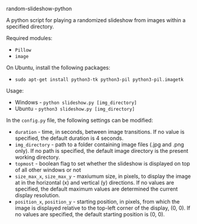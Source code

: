 random-slideshow-python

A python script for playing a randomized slideshow from images within a specified directory.

Required modules:
- `Pillow`
- `image`

On Ubuntu, install the following packages:
- `sudo apt-get install python3-tk python3-pil python3-pil.imagetk`

Usage:
- Windows - `python slideshow.py [img_directory]`
- Ubuntu - `python3 slideshow.py [img_directory]`

In the `config.py` file, the following settings can be modified: 
- `duration` - time, in seconds, between image transitions. If no value is specified, the default duration is 4 seconds.
- `img_directory` - path to a folder containing image files (.jpg and .png only). If no path is specified, the default image directory is the present working directory.
- `topmost` - boolean flag to set whether the slideshow is displayed on top of all other windows or not
- `size_max_x`, `size_max_y` - maxiumum size, in pixels, to display the image at in the horizontal (x) and vertical (y) directions. If no values are specified, the default maximum values are determined the current display resolution.
- `position_x`, `position_y` - starting position, in pixels, from which the image is displayed relative to the top-left corner of the display, (0, 0). If no values are specified, the default starting position is (0, 0).